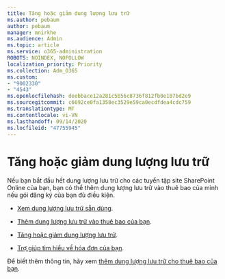 ```yaml
---
title: Tăng hoặc giảm dung lượng lưu trữ
ms.author: pebaum
author: pebaum
manager: mnirkhe
ms.audience: Admin
ms.topic: article
ms.service: o365-administration
ROBOTS: NOINDEX, NOFOLLOW
localization_priority: Priority
ms.collection: Adm_O365
ms.custom:
- "9002330"
- "4543"
ms.openlocfilehash: deebbace12a281c5b56c8736f812fb0e107bd2e9
ms.sourcegitcommit: c6692ce0fa1358ec3529e59ca0ecdfdea4cdc759
ms.translationtype: MT
ms.contentlocale: vi-VN
ms.lasthandoff: 09/14/2020
ms.locfileid: "47755945"
---
```

# <a name="increase-or-decrease-storage"></a>Tăng hoặc giảm dung lượng lưu trữ

Nếu bạn bắt đầu hết dung lượng lưu trữ cho các tuyển tập site SharePoint Online của bạn, bạn có thể thêm dung lượng lưu trữ vào thuê bao của mình nếu gói đăng ký của bạn đủ điều kiện. 

- [Xem dung lượng lưu trữ sẵn dùng](https://docs.microsoft.com/microsoft-365/commerce/add-storage-space?view=o365-worldwide#view-available-storage). 

- [Thêm dung lượng lưu trữ vào thuê bao của bạn](https://docs.microsoft.com/microsoft-365/commerce/add-storage-space?view=o365-worldwide#add-storage-to-your-subscription). 

- [Tăng hoặc giảm dung lượng lưu trữ](https://docs.microsoft.com/microsoft-365/commerce/add-storage-space?view=o365-worldwide#increase-or-decrease-storage). 

- [Trợ giúp tìm hiểu về hóa đơn của bạn](https://docs.microsoft.com/microsoft-365/commerce/billing-and-payments/understand-your-invoice?view=o365-worldwide).

Để biết thêm thông tin, hãy xem [thêm dung lượng lưu trữ cho thuê bao của bạn](https://docs.microsoft.com/microsoft-365/commerce/add-storage-space?view=o365-worldwide). 
